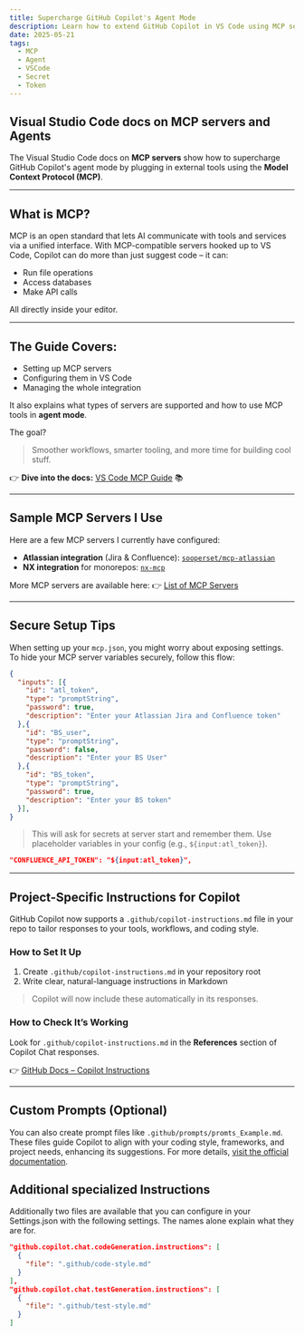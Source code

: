 ```yaml
---
title: Supercharge GitHub Copilot's Agent Mode
description: Learn how to extend GitHub Copilot in VS Code using MCP servers. This guide shows how to connect tools like Jira or NX, write custom instructions, and create smarter developer workflows with agent mode.
date: 2025-05-21
tags:
  - MCP
  - Agent
  - VSCode
  - Secret
  - Token
---
```


## Visual Studio Code docs on MCP servers and Agents

The Visual Studio Code docs on **MCP servers** show how to supercharge GitHub Copilot's agent mode by plugging in external tools using the **Model Context Protocol (MCP)**.

---

## What is MCP?

MCP is an open standard that lets AI communicate with tools and services via a unified interface. With MCP-compatible servers hooked up to VS Code, Copilot can do more than just suggest code – it can:

- Run file operations
- Access databases
- Make API calls

All directly inside your editor.

---

## The Guide Covers:

- Setting up MCP servers
- Configuring them in VS Code
- Managing the whole integration

It also explains what types of servers are supported and how to use MCP tools in **agent mode**.

The goal?
> Smoother workflows, smarter tooling, and more time for building cool stuff.

👉 **Dive into the docs:** [VS Code MCP Guide](https://code.visualstudio.com/docs/copilot/chat/mcp-servers) 📚

---

## Sample MCP Servers I Use

Here are a few MCP servers I currently have configured:

- **Atlassian integration** (Jira & Confluence): [`sooperset/mcp-atlassian`](https://github.com/sooperset/mcp-atlassian)
- **NX integration** for monorepos: [`nx-mcp`](https://github.com/modelcontextprotocol/servers)

More MCP servers are available here: 👉 [List of MCP Servers](https://github.com/modelcontextprotocol/servers)

---

## Secure Setup Tips

When setting up your `mcp.json`, you might worry about exposing settings.
To hide your MCP server variables securely, follow this flow:

```JSON
{
  "inputs": [{
    "id": "atl_token",
    "type": "promptString",
    "password": true,
    "description": "Enter your Atlassian Jira and Confluence token"
  },{
    "id": "BS_user",
    "type": "promptString",
    "password": false,
    "description": "Enter your BS User"
  },{
    "id": "BS_token",
    "type": "promptString",
    "password": true,
    "description": "Enter your BS token"
  }],
}
```

> This will ask for secrets at server start and remember them.
> Use placeholder variables in your config (e.g., `${input:atl_token}`).

```JSON
"CONFLUENCE_API_TOKEN": "${input:atl_token}",
```

---

## Project-Specific Instructions for Copilot

GitHub Copilot now supports a `.github/copilot-instructions.md` file in your repo to tailor responses to your tools, workflows, and coding style.

### How to Set It Up

1. Create `.github/copilot-instructions.md` in your repository root
2. Write clear, natural-language instructions in Markdown

> Copilot will now include these automatically in its responses.

### How to Check It’s Working

Look for `.github/copilot-instructions.md` in the **References** section of Copilot Chat responses.

👉 [GitHub Docs – Copilot Instructions](https://docs.github.com/en/copilot)

---

## Custom Prompts (Optional)

You can also create prompt files like `.github/prompts/promts_Example.md`. These files guide Copilot to align with your coding style, frameworks, and project needs, enhancing its suggestions. For more details, [visit the official documentation](https://code.visualstudio.com/docs/copilot/copilot-customization).

## Additional specialized Instructions

Additionally two files are available that you can configure in your Settings.json with the following settings. The names alone explain what they are for.

```JSON
"github.copilot.chat.codeGeneration.instructions": [
  {
    "file": ".github/code-style.md"
  }
],
"github.copilot.chat.testGeneration.instructions": [
  {
    "file": ".github/test-style.md"
  }
]
```
